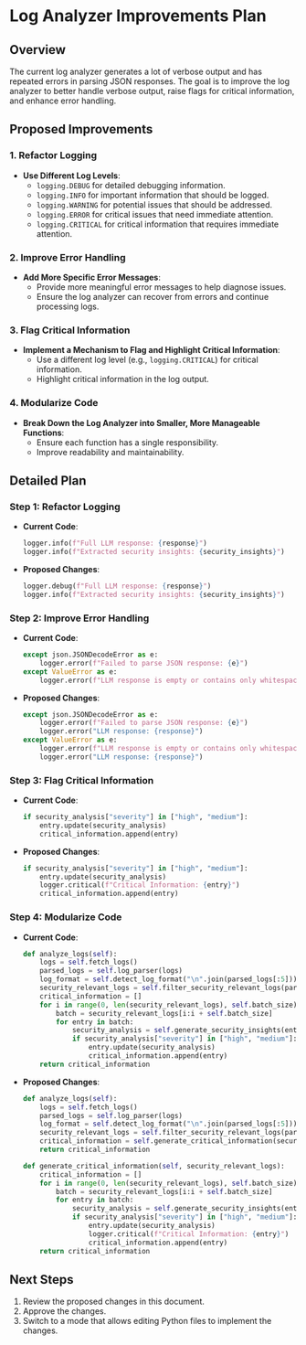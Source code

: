 # Log Analyzer Improvements Plan

## Overview
The current log analyzer generates a lot of verbose output and has repeated errors in parsing JSON responses. The goal is to improve the log analyzer to better handle verbose output, raise flags for critical information, and enhance error handling.

## Proposed Improvements

### 1. Refactor Logging
- **Use Different Log Levels**:
  - `logging.DEBUG` for detailed debugging information.
  - `logging.INFO` for important information that should be logged.
  - `logging.WARNING` for potential issues that should be addressed.
  - `logging.ERROR` for critical issues that need immediate attention.
  - `logging.CRITICAL` for critical information that requires immediate attention.

### 2. Improve Error Handling
- **Add More Specific Error Messages**:
  - Provide more meaningful error messages to help diagnose issues.
  - Ensure the log analyzer can recover from errors and continue processing logs.

### 3. Flag Critical Information
- **Implement a Mechanism to Flag and Highlight Critical Information**:
  - Use a different log level (e.g., `logging.CRITICAL`) for critical information.
  - Highlight critical information in the log output.

### 4. Modularize Code
- **Break Down the Log Analyzer into Smaller, More Manageable Functions**:
  - Ensure each function has a single responsibility.
  - Improve readability and maintainability.

## Detailed Plan

### Step 1: Refactor Logging
- **Current Code**:
  ```python
  logger.info(f"Full LLM response: {response}")
  logger.info(f"Extracted security insights: {security_insights}")
  ```
- **Proposed Changes**:
  ```python
  logger.debug(f"Full LLM response: {response}")
  logger.info(f"Extracted security insights: {security_insights}")
  ```

### Step 2: Improve Error Handling
- **Current Code**:
  ```python
  except json.JSONDecodeError as e:
      logger.error(f"Failed to parse JSON response: {e}")
  except ValueError as e:
      logger.error(f"LLM response is empty or contains only whitespace: {e}")
  ```
- **Proposed Changes**:
  ```python
  except json.JSONDecodeError as e:
      logger.error(f"Failed to parse JSON response: {e}")
      logger.error("LLM response: {response}")
  except ValueError as e:
      logger.error(f"LLM response is empty or contains only whitespace: {e}")
      logger.error("LLM response: {response}")
  ```

### Step 3: Flag Critical Information
- **Current Code**:
  ```python
  if security_analysis["severity"] in ["high", "medium"]:
      entry.update(security_analysis)
      critical_information.append(entry)
  ```
- **Proposed Changes**:
  ```python
  if security_analysis["severity"] in ["high", "medium"]:
      entry.update(security_analysis)
      logger.critical(f"Critical Information: {entry}")
      critical_information.append(entry)
  ```

### Step 4: Modularize Code
- **Current Code**:
  ```python
  def analyze_logs(self):
      logs = self.fetch_logs()
      parsed_logs = self.log_parser(logs)
      log_format = self.detect_log_format("\n".join(parsed_logs[:5]))
      security_relevant_logs = self.filter_security_relevant_logs(parsed_logs, log_format)
      critical_information = []
      for i in range(0, len(security_relevant_logs), self.batch_size):
          batch = security_relevant_logs[i:i + self.batch_size]
          for entry in batch:
              security_analysis = self.generate_security_insights(entry)
              if security_analysis["severity"] in ["high", "medium"]:
                  entry.update(security_analysis)
                  critical_information.append(entry)
      return critical_information
  ```
- **Proposed Changes**:
  ```python
  def analyze_logs(self):
      logs = self.fetch_logs()
      parsed_logs = self.log_parser(logs)
      log_format = self.detect_log_format("\n".join(parsed_logs[:5]))
      security_relevant_logs = self.filter_security_relevant_logs(parsed_logs, log_format)
      critical_information = self.generate_critical_information(security_relevant_logs)
      return critical_information

  def generate_critical_information(self, security_relevant_logs):
      critical_information = []
      for i in range(0, len(security_relevant_logs), self.batch_size):
          batch = security_relevant_logs[i:i + self.batch_size]
          for entry in batch:
              security_analysis = self.generate_security_insights(entry)
              if security_analysis["severity"] in ["high", "medium"]:
                  entry.update(security_analysis)
                  logger.critical(f"Critical Information: {entry}")
                  critical_information.append(entry)
      return critical_information
  ```

## Next Steps
1. Review the proposed changes in this document.
2. Approve the changes.
3. Switch to a mode that allows editing Python files to implement the changes.